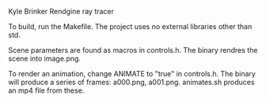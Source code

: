 Kyle Brinker
Rendgine ray tracer

To build, run the Makefile. The project uses no external libraries other than std.

Scene parameters are found as macros in controls.h. The binary rendres the scene into image.png. 

To render an animation, change ANIMATE to "true" in controls.h. The binary will produce a series of frames: a000.png, a001.png. animates.sh produces an mp4 file from these.

